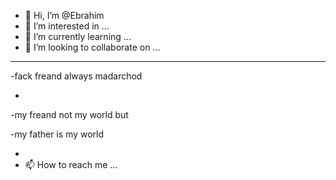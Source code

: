 - 👋 Hi, I’m @Ebrahim
- 👀 I’m interested in ...
- 🌱 I’m currently learning ...
- 💞️ I’m looking to collaborate on ...
___________________________________________

-fack  freand  always madarchod

-
-my freand not my world but

-my father is my world

-
- 📫 How to reach me ...

<!---
MTX-R/MTX-R is a ✨ special ✨ repository because its `README.md` (this file) appears on your GitHub profile.
You can click the Preview link to take a look at your changes.
--->
